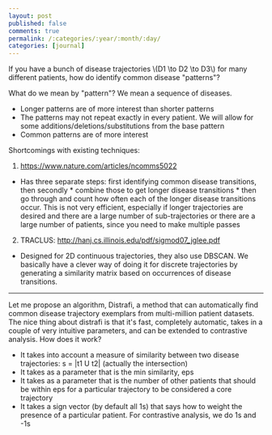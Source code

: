 ```yaml
---
layout: post
published: false
comments: true
permalink: /:categories/:year/:month/:day/
categories: [journal]
---
```


If you have a bunch of disease trajectories \\(D1 \to D2 \to D3\\) for many different patients, how do identify common disease "patterns"?

What do we mean by "pattern"? We mean a sequence of diseases. 
* Longer patterns are of more interest than shorter patterns
* The patterns may not repeat exactly in every patient. We will allow for some additions/deletions/substitutions from the base pattern 
* Common patterns are of more interest 

Shortcomings with existing techniques: 
1. https://www.nature.com/articles/ncomms5022
* Has three separate steps: first identifying common disease transitions, then secondly * combine those to get longer disease transitions * then go through and count how often each of the longer disease transitions occur. This is not very efficient, especially if longer trajectories are desired and there are a large number of sub-trajectories or there are a large number of patients, since you need to make multiple passes
2. TRACLUS: http://hanj.cs.illinois.edu/pdf/sigmod07_jglee.pdf
* Designed for 2D continuous trajectories, they also use DBSCAN. We basically have a clever way of doing it for discrete trajectories by generating a similarity matrix based on occurrences of disease transitions. 

-----

Let me propose an algorithm, Distrafi, a method that can automatically find common disease trajectory exemplars from multi-million patient datasets. The nice thing about distrafi is that it's fast, completely automatic, takes in a couple of very intuitive parameters, and can be extended to contrastive analysis. How does it work?

- It takes into account a measure of similarity between two disease trajectories: s = |t1 U t2| (actually the intersection)
- It takes as a parameter that is the min similarity, eps 
- It takes as a parameter that is the number of other patients that should be within eps for a particular trajectory to be considered a core trajectory
- It takes a sign vector (by default all 1s) that says how to weight the presence of a particular patient. For contrastive analysis, we do 1s and -1s
